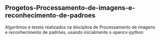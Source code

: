 Progetos-Processamento-de-imagens-e-reconhecimento-de-padroes
----------------------------------------------
Algoritmos e testes realizados na disciplina de Processamento de imagens e reconhecimento de padrões, usando inicialmente o opencv-python
